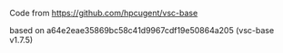 Code from https://github.com/hpcugent/vsc-base

based on a64e2eae35869bc58c41d9967cdf19e50864a205 (vsc-base v1.7.5)
